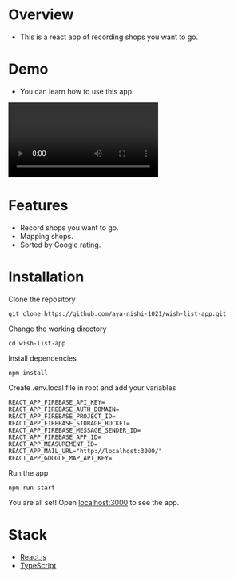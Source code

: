 # Overview

- This is a react app of recording shops you want to go.

# Demo

- You can learn how to use this app.

![Demo](https://github.com/aya-nishi-1021/wish-list-app/tree/master/src/assets/images/wish-list-app-demo.mov)

# Features

- Record shops you want to go.
- Mapping shops.
- Sorted by Google rating.

# Installation

Clone the repository

`git clone https://github.com/aya-nishi-1021/wish-list-app.git`

Change the working directory

`cd wish-list-app`

Install dependencies

`npm install`

Create .env.local file in root and add your variables

```
REACT_APP_FIREBASE_API_KEY=
REACT_APP_FIREBASE_AUTH_DOMAIN=
REACT_APP_FIREBASE_PROJECT_ID=
REACT_APP_FIREBASE_STORAGE_BUCKET=
REACT_APP_FIREBASE_MESSAGE_SENDER_ID=
REACT_APP_FIREBASE_APP_ID=
REACT_APP_MEASUREMENT_ID=
REACT_APP_MAIL_URL="http://localhost:3000/"
REACT_APP_GOOGLE_MAP_API_KEY=
```

Run the app

`npm run start`

You are all set! Open [localhost:3000](http://localhost:3000/) to see the app.

# Stack

- [React.js](https://reactjs.org/)
- [TypeScript](https://www.typescriptlang.org/)
